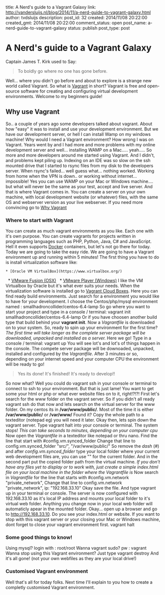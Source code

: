 title: A Nerd's guide to a Vagrant Galaxy
link: http://vandersluijs.nl/blog/2014/11/a-nerd-guide-to-vagrant-galaxy.html
author: tvdsluijs
description: 
post_id: 32
created: 2014/11/08 20:22:00
created_gmt: 2014/11/08 20:22:00
comment_status: open
post_name: a-nerd-guide-to-vagrant-galaxy
status: publish
post_type: post

# A Nerd's guide to a Vagrant Galaxy

Captain James T. Kirk used to Say: 

> To boldly go where no one has gone before.

Well... where you didn't go before and about to explore is a strange new world called Vagrant. So what is [Vagrant](https://www.vagrantup.com/) in short? Vagrant is free and open-source software for creating and configuring virtual development environments. Welcome to my beginners guide! 

## Why use Vagrant

So.. a couple of years ago some developers talked about vagrant. About how "easy" it was to install and use your development environment. But we have our development server, or hell I can install Wamp on my windows machine! Why would I need a Vagrant environment? How wrong I was on Vagrant. Years went by and I had more and more problems with my online development server and well... installing WAMP on a Mac..... yeah..... So more and more developers around me started using Vagrant. And I didn't, and problems kept piling up. Indexing on an IDE was so slow on the ssh mounted drive that I started to rsync files from my disk to the developers server. When rsync's failed... well guess what... nothing worked. Working from home when the VPN is down.. or working without internet... impossible! Yes you can use WAMP on your Mac or Windows machine.... but what will never be the same as your test, accept and live server. And that is where Vagrant comes in. You can create a server on your own machine, with local development website (or whatever) files, with the same OS and webserver version as your live webserver. If you need more convincing go to [Why Vagrant](https://docs.vagrantup.com/v2/why-vagrant/index.html)

### Where to start with Vagrant

You can create as much vagrant environments as you like. Each one with it's own purpose. You can create vagrants for projects written in programming languages such as PHP, Python, Java, C# and JavaScript. Hell it even supports [Docker](https://www.docker.com/) containers, but let's not go there for today. Today we are going to take the easy ride. We are going to have a Vagrant environment up and running within 5 minutes! The first thing you have to do is install virtualization software like: 

    * [Oracle VM VirtualBox](https://www.virtualbox.org/)
 
    * [VMware Fusion (OSX)](https://www.vmware.com/support/fusion/faq/downloading.html)
 
    * [VMware Player (Windows)](http://www.vmware.com/products/player/)
I like the VM Virtualbox by Oracle but it's what ever suits your needs. When the virtualization software is installed go to [Vagrant Cloud Boxes](https://vagrantcloud.com/discover/featured). Here you can find ready build environments. Just search for a environment you would like to have for your development. I choose the Centos/php/mysql environment named : smallhadroncollider/centos-6.4-lamp So go where you want to start your project and type in a console / terminal: vagrant init smallhadroncollider/centos-6.4-lamp Or if you have choosen another build type that build behind your **vagrant init**. Now a _Vagrantfile_ is downloaded on to your system. So, ready to spin up your environment for the first time? _The first time will take longer as the complete server package will be downloaded, unpacked and installed as a server._ Here we go! Type in a console / terminal: vagrant up You will see lot's and lot's of things happen in the console. The compete server package will be downoaded, unpacked, installed and configured by the _Vagrantfile_. After 3 minutes or so, depending on your internet speed and your computer CPU the environment will be ready to go! 

> Yes its done! It's finished! It's ready to develop!!

So now what? Well you could do vagrant ssh in your console or terminal to connect to ssh to your environment. But that is just lame! You want to get some your html or php or what ever website files on to it, right!?!?! First let's search for the www folder on the vagrant server. So if you didn't all ready vagrant ssh do that now and lets search on the virtual server for the www folder. On my centos its in **/var/www/public/**. Most of the time it is either **/var/www/public/** or **/var/www/** Found it? Copy the whole path to a texteditor (notepad eg) you will need it later. Okay then, lets spin down the vagrant server. Type vagrant halt into your console or terminal. The system stops! _This can take seconds to minutes, depending on your computer cpu_ Now open the _Vagrantfile_ in a texteditor like notepad or thru nano. Find the line that start with #config.vm.synced_folder Change that line to config.vm.synced_folder "src/", "/var/www/public/" So remove the _dash_ (#) and after _config.vm.synced_folder_ type your local folder where your current web development files are, you can use "" for the current folder. And in the second part put the copied folder path from the virtual machine. _If you don't have any files yet to display or to work with, just create a simple index.html file on your local machine in the folder where the Vagrantfile is_ Now search in _Vagrantfile_ for the line that starts with #config.vm.network "private_network", Change that line to config.vm.network "private_network", ip: "192.168.33.10" Okay save the file. And type vagrant up in your terminal or console. The server is now configured with 192.168.33.10 as it's local IP address and mounts your local folder to it's virtual web folder. Anything you change now in your local web folder will automaticly apear in the mounted folder. Okay... open up a browser and go to <http://192.168.33.10>. Do you see your index.html or website. If you want to stop with this vagrant server or your closing your Mac or Windows machine, dont forget to close your vagrant environment first. vagrant halt 

### Some good things to know!

Using mysql? login with : root/root Wanna vagrant sudo? pw : vagrant Wanna stop using this Vagrant environment? Just type vagrant destroy And it's all gone! (not your own webfiles as they are your local drive!) 

### Customised Vagrant environment

Well that's all for today folks. Next time I'll explain to you how to create a completly customised Vagrant environment.